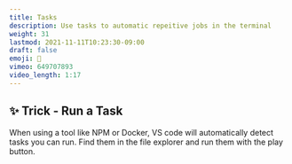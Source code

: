 ```yaml
---
title: Tasks
description: Use tasks to automatic repeitive jobs in the terminal 
weight: 31
lastmod: 2021-11-11T10:23:30-09:00
draft: false
emoji: 🦾
vimeo: 649707893
video_length: 1:17
---
```


## ✨ Trick - Run a Task

When using a tool like NPM or Docker, VS code will automatically detect tasks you can run. Find them in the file explorer and run them with the play button. 